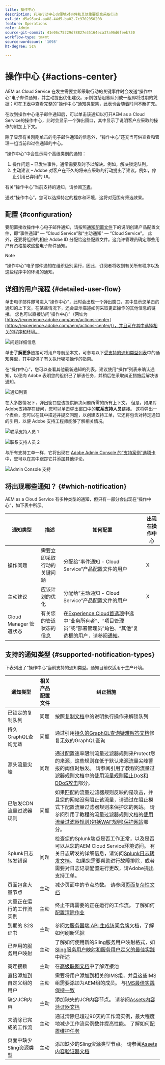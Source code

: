 ```yaml
---
title: 操作中心
description: 利用行动中心方便地对事件和其他重要信息采取行动
exl-id: d5a95ac4-aa88-44d5-ba02-7c9702050208
feature: Operations
role: Admin
source-git-commit: 41e06c75229d78827e35164eca37a96d6feeb730
workflow-type: tm+mt
source-wordcount: '1098'
ht-degree: 51%

---
```


# 操作中心 {#actions-center}

AEM as Cloud Service 在发生需要立即采取行动的关键事件时会发送“操作中心”电子邮件通知，并主动提出优化建议。示例包括阻塞队列或一组即将过期的凭据；可在[下表](#supported-notification-types)中查看完整的“操作中心”通知类型集，此表也会随着时间不断扩充。

在收到操作中心电子邮件通知后，可以单击该通知以打开AEM as a Cloud Service的操作中心，此时会显示一个弹出窗口，其中显示了说明客户应采取的操作的附加上下文。

除了显示有关刚刚单击的电子邮件通知的信息外，“操作中心”还充当可供查看和管理一组当前和过往通知的中心。<!-- It can be accessed directly at the url TBD (Alexandru: I'm intentionally keeping it TBD for now so customers do not find it) -->

“操作中心”中会显示两个高级类别的通知：

1. 操作问题 – 已发生事件，通常需要及时予以解决。例如，解决锁定队列。
1. 主动建议 – Adobe 对客户在不久的将来应采取的行动提出了建议。例如，停止引用已弃用的 UI。

有关“操作中心”当前支持的通知，请参阅[下表](#supported-notification-types)。

通过“操作中心”，您可以选择特定的程序和环境，这将对范围有筛选效果。

## 配置 {#configuration}

要配置接收操作中心电子邮件通知，请按照[通知配置文件](/help/journey-onboarding/notification-profiles.md)下的说明创建产品配置文件，即“事件通知” — “Cloud Service”和“主动通知” — “Cloud Service”。 此外，还要将组织的相应 Adobe ID 分配给这些配置文件。这允许管理员确定哪些用户有资格接收这些电子邮件通知。

>[!NOTE]
>“操作中心”电子邮件通知在组织级别运行，因此，订阅者将收到有关所有程序以及这些程序中的环境的通知。

## 详细的用户流程 {#detailed-user-flow}

单击电子邮件即可进入“操作中心”，此时会出现一个弹出窗口，其中显示您单击的通知的上下文，在某些情况下，还会显示描述如何采取更正操作的其他信息的链接。 您也可以直接访问“操作中心”（网址为 [https://experience.adobe.com/aem/actions-center](https://experience.adobe.com/aem/actions-center/)），并且可在其中选择相关的程序和环境。

![问题详细信息](/help/operations/assets/incident-details.png)

单击&#x200B;**了解更多**&#x200B;链接可将用户导航至本文，可参考以下[受支持的通知类型列表](#supported-notification-types)中的通知类型，其中提供了有关执行哪项操作的指南。

在“操作中心”，您可以查看其他最新通知的列表。建议使用“操作”列表来确认通知，以便向 Adobe 表明您的组织已了解该任务，并稍后在采取纠正措施后解决该通知。

![通知列表](/help/operations/assets/notification-list.png)

在大多数情况下，弹出窗口应该提供解决问题所需的所有上下文。 但是，如果对Adobe支持存在疑问，您可以单击弹出窗口中的&#x200B;**联系支持人员**&#x200B;链接。 这将弹出一个表单，您可以在其中描述并提交问题，以创建支持工单，它还将包含对特定通知的引用，以便 Adobe 支持工程师能够了解相关情况。

![联系支持人员 1](/help/operations/assets/contact-support1.png)

![联系支持人员 2](/help/operations/assets/contact-support2.png)

与所有支持工单一样，它将出现在 [Adobe Admin Console 的“支持案例”选项卡](https://helpx.adobe.com/cn/enterprise/using/support-for-enterprise.html)中，您可以在其中跟踪它并添加其他评论。

![Admin Console 支持](/help/operations/assets/admin-console-support.png)

## 将出现哪些通知？ {#which-notification}

AEM as a Cloud Service 有多种类型的通知，但只有一部分会出现在“操作中心”，如下表中所示。

| 通知类型 | 描述 | 如何配置 | 出现在操作中心 |
|---------------------------------|-----------------------------------------------|---------------------------------------------------------------------------------------------------------------------------------------------------------------------------------------------------------------------------------------------------------|---------------------------|
| 操作问题 | 需要立即采取行动的关键问题 | 分配给“事件通知 - Cloud Service”产品配置文件的用户 | X |
| 主动建议 | 应该计划的优化 | 分配给“主动通知 - Cloud Service”产品配置文件的用户 | X |
| Cloud Manager 管道状态 | 有关您的管道状态的信息 | 在[Experience Cloud首选项](https://experience.adobe.com/preferences)中选中“业务所有者”、“项目管理员”或“部署管理员”角色、“其他”复选框的用户，请参阅[通知](/help/implementing/cloud-manager/notifications.md)。 |                           |

## 支持的通知类型 {#supported-notification-types}

下表列出了“操作中心”当前支持的通知类型。通知目前仅适用于生产环境。

| 通知类型 | 相关产品配置文件 | 纠正措施 |
|---------------------------------|-------------------------|-----------------------------------------------------------------------------------------------------------------------------------------------------------------------------------------------------------------------------------------------------------------------------------------------------------------------------------------------------------------------------------------------------------------|
| 已锁定的复制队列 | 问题 | 按照[复制文档](/help/operations/replication.md#troubleshooting)中的说明执行操作来解锁队列 |
| 持久GraphQL查询无效 | 问题 | 通过引用[持久的GraphQL查询疑难解答文档](https://experienceleague.adobe.com/docs/experience-manager-cloud-service/content/headless/graphql-api/persisted-queries-troubleshoot.html)修复无效的GraphQL查询 |
| 源头流量尖峰 | 问题 | 通过配置速率限制流量过滤器规则来Protect您的来源，这些规则在低于默认来源流量尖峰警报的阈值时触发。  请参阅引用了教程的流量过滤器规则文档中的[使用流量规则阻止DoS和DDoS攻击](/help/security/traffic-filter-rules-including-waf.md#blocking-dos-and-ddos-attacks-using-traffic-filter-rules)部分。 |
| 已触发CDN流量过滤器规则 | 问题 | 如果匹配的流量过滤器规则反映的是攻击，并且您的网站没有阻止该流量，请通过在阻止模式下配置流量过滤器规则来保护您的网站。 请参阅引用了教程的流量过滤器规则文档的[使用流量过滤器规则(包括WAF规则)保护网站](/help/security/traffic-filter-rules-including-waf.md#tutorial-protecting-websites)部分。 |
| Splunk日志转发错误 | 问题 | 检查您的Splunk端点是否工作正常，以及是否可以从您的AEM Cloud Service环境访问。 有关日志转发的详细信息，请访问[Splunk日志转发文档](/help/implementing/developing/introduction/logging.md#splunk-logs)。 如果您需要帮助进行故障排除，或者需要对日志记录配置进行更改，请Adobe提出支持工单。 |
| 页面包含大量节点 | 主动 | 减少页面中的节点总数。 请参阅[页面复杂性文档](https://experienceleague.adobe.com/en/docs/experience-manager-pattern-detection/table-of-contents/pcx) | |
| 大量正在运行的工作流实例 | 主动 | 终止不再需要的正在运行的工作流。 了解如何[配置清除作业](https://experienceleague.adobe.com/zh-hans/docs/experience-manager-cloud-service/content/operations/maintenance) |               |
| 到期的 S2S 证书 | 主动 | 参阅[为服务器端 API 生成访问令牌](/help/implementing/developing/introduction/generating-access-tokens-for-server-side-apis.md#refresh-credentials)文档，了解如何刷新凭据 | 高连接数 | 主动 | 与高级联网文档](/help/security/configuring-advanced-networking.md#connection-pooling-advanced-networking)一起了解[连接池中的连接池 |
| 已弃用的服务用户映射 | 主动 | 了解如何使用新的Sling服务用户映射格式，如[Sling服务用户映射和服务用户定义的最佳实践](https://experienceleague.adobe.com/en/docs/experience-manager-cloud-service/content/security/best-practices-for-sling-service-user-mapping-and-service-user-definition)中所述 |
| 高连接数 | 主动 | 在[高级联网文档](/help/security/configuring-advanced-networking.md#connection-pooling-advanced-networking)中了解连接池 |  |
| 直接添加到自定义组的用户 | 主动 | 需要将用户添加到相关的IMS组，并且这些IMS组需要添加为AEM组的成员。 与[IMS最佳实践保持一致](/help/security/ims-support.md) | |
| 缺少JCR内容 | 主动 | 添加缺失的JCR内容节点。 请参阅[Assets内容验证器文档](https://experienceleague.adobe.com/en/docs/experience-manager-pattern-detection/table-of-contents/acv) | |
| 未清除已完成的工作流 | 主动 | 通过清除已超过90天的工作流实例，最大程度地减少工作流实例数并提高性能。 了解如何[配置维护任务](https://experienceleague.adobe.com/zh-hans/docs/experience-manager-cloud-service/content/operations/maintenance) | |
| 页面中缺少Sling资源类型 | 主动 | 添加缺少的Sling资源类型节点。 请参阅[Assets内容验证器文档](https://experienceleague.adobe.com/en/docs/experience-manager-pattern-detection/table-of-contents/acv) |
